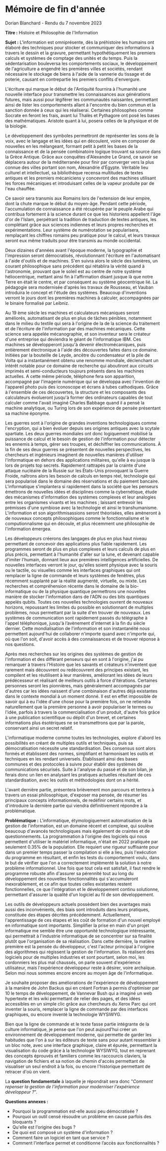 

# Mémoire de fin d'année



Dorian Blanchard - Rendu du 7 novembre 2023



**Titre :** Histoire et Philosophie de l'Information

**Sujet :** L'information est omniprésente, dès la préhistoire les humains ont élaboré des techniques pour stocker et communiquer des informations à travers le dessin et la gravure, permettant hypothétiquement les premiers calculs et systèmes de comptage des unités et du temps. Puis la sédentarisation bouleversa les comportements sociaux, le développement de l'agriculture a engendré les premières villes et sociétés, rendant nécessaire le stockage de biens à l'aide de la vannerie du tissage et de poterie, causant en contrepartie les premiers conflits d'envergure.

L'écriture qui marque le début de l'Antiquité fournira à l'humanité une nouvelle interface pour transmettre les connaissances aux générations futures, mais aussi pour légiférer les communautés naissantes, permettant ainsi de lister les comportements allant à l'encontre du bien commun et la sanction donnée à ceux qui les réaliserai. Certaines philosophes comme Socrate en feront les frais, avant lui Thalès et Pythagore ont posé les bases des mathématiques. Aristote quant à lui, posera celles de la physique et de la biologie.

Le développement des symboles permettront de représenter les sons de la voix, avec le langage et les idées qui en découlent, voire en composer de nouvelles en les mélangeant, formant petit à petit les bases de la connaissance et de la pensée combinatoire logique trouvant sa source dans la Grèce Antique. Grâce aux conquêtes d'Alexandre Le Grand, ce savoir se déplacera autour de la méditerranée pour finir par converger vers la plus connue des villes portant son nom, Alexandrie d’Égypte. Véritable lieu culturel et intellectuel, sa bibliothèque recensa multitudes de textes antiques et les premiers mécaniciens y concevront des machines utilisant les forces mécaniques et introduisant celles de la vapeur produite par de l'eau chauffée. 

Ce savoir sera transmis aux Romains lors de l'extension de leur empire, dont la chute marque le début du moyen-âge. Pendant cette période, l'accumulation de connaissance a été récupérée par le peuple Arabe qui contribua fortement à la science durant ce que les historiens appellent l'âge d'or de l'Islam, perpétrant la tradition de traduction de textes antiques, les complétant grâce aux sciences indiennes et leurs propres recherches et expérimentations. Leur système de numérotation se popularisera, remplaçant les chiffres romains peu pratique pour le calcul, et leurs travaux seront eux même traduits pour être transmis au monde occidental.

Deux dizaines d'années avant l'époque moderne, la typographie et l'impression seront démocratisés, révolutionnant l'écriture en l'automatisant à l'aide d'outils et de machines. S'en suivra alors le siècle des lumières, un courant philosophique sans précédent qui rétablira la vérité quand à l'astronomie, prouvant que le soleil est au centre de notre système héliocentrique, mettant ainsi fin à l'affirmation disant jusque là que notre Terre en était le centre, et par conséquent au système géocentrique lié. La pédagogie sera modernisée d'après les travaux de Rousseau, et Vauban introduira le concept et l'étude des systèmes. Beaucoup d'inventions verront le jours dont les premières machines à calculer, accompagnées par le binaire formalisé par Leibniz.

Au 19 ème siècle les machines et calculateurs mécaniques seront améliorés, automatisant de plus en plus de tâches pénibles, notamment dans le milieu du textile qui sera à l'origine de la de la science du traitement et de l’écriture de l'information par des machines mécaniques. Cette science sera appelée mécanographie, et son inventeur sera le créateur d'une entreprise qui deviendra le géant de l'informatique IBM. Ces machines se développeront jusqu'à devenir électromécaniques, puis entièrement électronique à l'aide des découvertes faites dans ce domaine. Initiées par  la bouteille de Leyde, ancêtre du condensateur et la pile de Volta qui a instantanément obtenu une renomme mondiale, déclenchant un intérêt notable pour ce domaine de recherche qui aboutiront aux circuits imprimés et semi-conducteurs toujours présents dans les machines actuelles. A cette même période, téléphone fera son apparition, accompagné par l'imagerie numérique qui se développa avec l'invention de l'appareil photo puis des iconoscope et écrans à tubes cathodiques. Grâce à l'ensemble de ces découvertes, la structure et les composants des calculateurs évolueront jusqu'à former des ordinateurs capables de tout calculer comme l'avait imaginé Charles Babbage quand il a pensé la machine analytique, ou Turing lors de son expérience de pensée présentant sa machine éponyme.

Les guerres sont à l'origine de grandes inventions technologiques comme l'encryption, qui a bien évoluer depuis ses origines antiques avec la scytale spartiate. Les deux guerres mondiales ont donc logiquement mobilisé la puissance de calcul et le besoin de gestion de l'information pour détecter les ennemis à temps, gérer ses troupes, et déchiffrer les communications. À la fin de ses deux guerres se présentent de nouvelles perspectives, les chercheurs et ingénieurs imaginent de nouvelles manières d'utiliser l'informatique en dehors des applications militaires, qu'elle à eu jusque là lors de projets top secrets. Rapidement rattrapés par la crainte d'une attaque nucléaire de la Russie sur les États-Unis provoquant la Guerre Froide, naîtrons alors les besoin de calculs en temps réel, technologie qui sera popularisé dans le domaine des réservations et du paiement bancaire. L'informatique s'implantera si rapidement dans la société que les penseurs émettrons de nouvelles idées et disciplines comme la cybernétique, étude des mécanismes d'information des systèmes complexes et leur analogies entre les organismes vivants et les machines ; laissant entrevoir les prémisses d'une symbiose avec la technologie et ainsi le transhumanisme. L'information et son algorithmisassions seront théorisées, elles amèneront à de nouveaux concepts philosophiques comme le fonctionnalisme et le computionnalisme qui en découle, et plus récemment une philosophie de l'information émergea.

Les développeurs créerons des langages de plus en plus haut niveau permettant de concevoir des applications plus fiable rapidement. Les programmes seront de plus en plus complexes et leurs calculs de plus en plus précis, permettant à l'humanité d'aller sur la lune, et devenant capable d'imiter l'humain, donnant lieux aux premières intelligences artificielles. De nouvelles interfaces verront le jour, qu'elles soient physique avec la souris ou le tactile, ou visuelles comme les interfaces graphiques qui ont remplacer la ligne de commande et leurs systèmes de fenêtres, plus récemment supplanté par la réalité augmenté, virtuelle, ou mixte. Les recherches et compréhension récente dans le domaine de la bio-informatique ou de la physique quantique permettrons une nouvelles manière de stocker l'information dans de l'ADN ou des bits quantiques appelés qubits. Toutes ces nouvelles technologies ouvrent de nouveaux horizons, repoussant les limites du possible en solutionnant de multiples problèmes, nous permettant par la suite d'en trouver de nouveaux. Les systèmes de communication sont rapidement passés du télégraphe à l'appel téléphonique, jusqu'à l’avènement d'internet à la fin du siècle dernier. Cette mondialisation de l'information et son instantanéité nous permettent aujourd'hui de collaborer n'importe quand avec n'importe qui, où que l'on soit, d'avoir accès à des connaissances et de trouver réponse à nos questions.

Après mes recherches sur les origines des systèmes de gestion de l'information et des différant penseurs qui en sont à l'origine, j'ai pu remarquer à travers l'Histoire que les savants et créateurs n'inventent que rarement mais découvrent ou redécouvrent des principes existant, les compilent et les réutilisent à leur manières, améliorant les idées de leurs prédécesseur et réalisant de meilleurs outils à force d'itérations. Certaines personnes seront les pionnières, mais généralement accompagnés par d'autres car les idées naissent d'une combinaison d'autres déjà existantes dans le contexte mondial à un moment donné. Il est en effet impossible de savoir qui à eu l'idée d'une chose pour la première fois, on ne retiendra naturellement que la première personne à avoir populariser le termes ou l'idée, parfois à travers la commercialisation d'un produit, d'autre fois grâce à une publication scientifique ou dépôt d'un brevet, et certaines informations plus ésotériques ne se transmettrons que par la parole, conservant ainsi un secret relatif.

L'informatique moderne comme toutes les technologies, explore d'abord les possibilités en créant de multiples outils et techniques, puis sa démocratisation nécessite une standardisation. Des consensus sont alors formés et établissent des normes, simplifiant et harmonisant les outils et techniques en les rendant universels. Établissant ainsi des bases communes et des protocoles à suivre pour établir des systèmes de communications sécurisés. Suite à l'analyse du passé et de son bilan, je ferais donc un lien en analysant les pratiques actuelles résultant de ces standardisation, avec les outils et méthodologies dont on a hérité.

L'avant dernière partie, présentera brièvement mon parcours et tentera à travers un essai philosophique, d'exposer ma pensée, de résumer les principaux concepts informationnels, de redéfinir certains mots, et d'introduire la dernière partie qui viendra définitivement répondre à la problématique.





**Problématique :** L'informatique, étymologiquement automatisation de la gestion de l'information, est un domaine récent et complexe, qui soulève beaucoup d'avancés technologiques mais également de craintes et de questionnements. La programmation à l'origine des logiciels qui nous permettent d'utiliser le matériel informatique, n'était en 2022 pratiquée par seulement 0.35% de la population. Elle requiert une rigueur suffisante pour dans un premier temps passer la compilation si elle a lieu, puis l'exécution du programme en résultant, et enfin les tests du comportement voulu, dans le but de vérifier que l'on a correctement implémenté la solution à notre problème informationnel. Une fois que tout cela est satisfait, il faut rendre le programme robuste afin d'assurer sa pérennité tout au long du développement des nouvelles fonctionnalités qui s'accumuleront inexorablement, et ce afin que toutes celles existantes restent fonctionnelles, ce que l'intégration et le développement continu solutionne, permettant d'assurer la qualité d'un logiciel au fil de son développement.

Les outils de développeurs actuels possèdent bien des avantages mais aussi des inconvénients, des biais sont introduits dans leurs pratiques, constituée des étapes décrites précédemment. Actuellement, l'apprentissage de ces étapes et les coût de formation d'un nouvel employé en informatique sont importants. Simplifier la prise en main d'un projet informatique me semble être une opportunité technologique intéressante, qui permettrait à l'industrie informatique de se concentrer sur sa finalité plutôt que l'organisation de sa réalisation. Dans cette dernière, la matière première est la pensée du développeur, c'est l'acteur principal à l'origine des algorithmes qui régissent la gestion de l'information. Ils réalisent des logiciels pour de multiples industries et sont pourtant, selon moi, les cordonniers les plus mal chaussés, on parle souvent d'expérience utilisateur, mais l'expérience développeur reste à désirer, voire archaïque. Selon moi nous sommes encore encore au moyen âge de l'informatique.

Je souhaite proposer des améliorations de l'expérience de développement à la manière de John Backus qui en créant Fortran à permis d'optimiser par 10 le temps de développement, de Vannevar Bush qui a imaginé un web hypertexte et les wiki permettant de relier des pages, et des idées accessibles en un simple clic grâce aux chercheurs du Xerox Parc qui ont inventer la souris, remplacer la ligne de commande par des interfaces graphiques, ou encore inventé la technologie WYSIWYG.

Bien que la ligne de commande et le texte fasse partie intégrante de la culture informatique, je pense que l'on peut aujourd'hui créer un environnement de développement moderne, qui permette de garder les habitudes que l'on à sur les éditeurs de texte sans pour autant ressembler à un bloc note, avec une interface graphique, claire et épurée, permettant la visualisation du code grâce à la technologie WYSIWYG, tout en reprenant des concepts éprouvés et familiers comme les raccourcis claviers, la navigation de fichiers et sa notion de chemin d'accès permettant de visualiser un seul endroit à la fois, ou encore l'historique permettant de retracer d'où on vient.

La **question fondamentale** à laquelle je répondrait sera donc "*Comment repenser la gestion de l'information pour moderniser l'expérience développeur ?*".

**Questions annexes :** 

- Pourquoi la programmation est-elle aussi peu démocratisée ?
- Pourquoi un outil censé résoudre un problème en cause parfois des bloquants ?
- Qu'elle est l'origine des bugs ?
- De quoi est composé un système d'information ?
- Comment faire un logiciel en tant que service ?
- Comment l'interface permet et conditionne l’accès aux fonctionnalités ? 